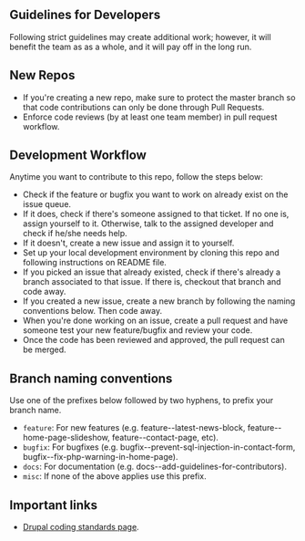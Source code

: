 ## Guidelines for Developers
Following strict guidelines may create additional work; however, it will benefit the team as as a whole, and it will pay off in the long run.

## New Repos
- If you're creating a new repo, make sure to protect the master branch so that code contributions can only be done through Pull Requests.
- Enforce code reviews (by at least one team member) in pull request workflow.

## Development Workflow
Anytime you want to contribute to this repo, follow the steps below:
- Check if the feature or bugfix you want to work on already exist on the issue queue.
- If it does, check if there's someone assigned to that ticket. If no one is, assign yourself to it. Otherwise, talk to the assigned developer and check if he/she needs help.
- If it doesn't, create a new issue and assign it to yourself. 
- Set up your local development environment by cloning this repo and following instructions on README file.
- If you picked an issue that already existed, check if there's already a branch associated to that issue. If there is, checkout that branch and code away.
- If you created a new issue, create a new branch by following the naming conventions below. Then code away.
- When you're done working on an issue, create a pull request and have someone test your new feature/bugfix and review your code. 
- Once the code has been reviewed and approved, the pull request can be merged.

## Branch naming conventions
Use one of the prefixes below followed by two hyphens, to prefix your branch name.
- `feature`: For new features (e.g. feature--latest-news-block, feature--home-page-slideshow, feature--contact-page, etc).
- `bugfix`: For bugfixes (e.g. bugfix--prevent-sql-injection-in-contact-form, bugfix--fix-php-warning-in-home-page).
- `docs`:  For documentation (e.g. docs--add-guidelines-for-contributors).
- `misc`: If none of the above applies use this prefix.

## Important links
- [Drupal coding standards page](https://www.drupal.org/docs/develop/standards).
